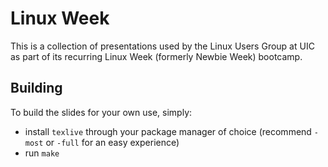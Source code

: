 # Linux Week
This is a collection of presentations used by the Linux Users Group at UIC as part of its recurring Linux Week (formerly Newbie Week) bootcamp.

## Building
To build the slides for your own use, simply:

- install `texlive` through your package manager of choice (recommend `-most` or `-full` for an easy experience)
- run `make`
